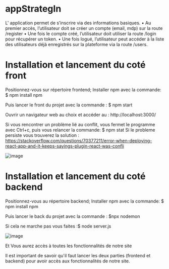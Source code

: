 # appStrategIn


L' application permet de s’inscrire via des informations basiques.
• Au premier accès, l’utilisateur doit se créer un compte (email, mdp) sur la route /register
• Une fois le compte créé, l’utilisateur doit utiliser la route /login pour récupérer un token.
• Une fois logué, l’utilisateur peut accéder à la liste des utilisateurs déjà enregistrés sur la plateforme via la route /users.


# Installation et lancement du coté front

Positionnez-vous sur répertoire frontend;
Installer npm avec la commande: $ npm install npm

Puis lancer le front du projet avec la commande : $ npm start

Ouvrir un navigateur web au choix et accéder au : http://localhost:3000/

Si vous rencontrer un problème lié au conflit, vous fermet le programme avec Ctrl+c, puis vous relancer la commande: $ npm stat
Si le probleme persiste vous trouverez la solution : 
https://stackoverflow.com/questions/70377211/error-when-deploying-react-app-and-it-keeps-sayings-plugin-react-was-confli

![image](https://user-images.githubusercontent.com/82518647/146827000-9da1b34b-6313-468b-98d9-47f6e02da2d2.png)

# Installation et lancement du coté backend

Positionnez-vous au répertoire backend;
Installer npm avec la commande: $ npm install npm

Puis lancer le back du projet avec la commande : $npx nodemon

Si cela ne marche pas vous faites :$ node server.js

![image](https://user-images.githubusercontent.com/82518647/146836623-eeb72aac-6cd7-4e69-9b50-044b6690dbcc.png)

Et Vous aurez accès à toutes les fonctionnalités de notre site

Il est important de savoir qu'il faut lancer les deux parties (frontend et backend) pour avoir accès aux fonctionnalités de notre site.
